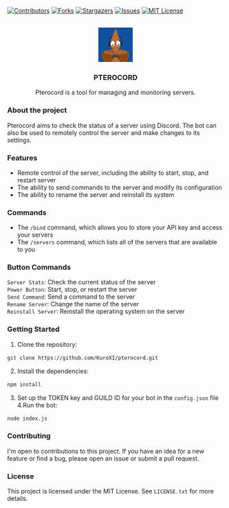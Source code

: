 [![Contributors][contributors-shield]][contributors-url]
[![Forks][forks-shield]][forks-url]
[![Stargazers][stars-shield]][stars-url]
[![Issues][issues-shield]][issues-url]
[![MIT License][license-shield]][license-url]

<br />
<div align="center">
  <a href="https://github.com/KuroXI/pterocord">
    <img src="images/project_image.png" alt="Logo" width="80" height="80">
  </a>

  <h3 align="center">PTEROCORD</h3>

  <p align="center">
    Pterocord is a tool for managing and monitoring servers.
  </p>
</div>

### About the project
Pterocord aims to check the status of a server using Discord. The bot can also be used to remotely control the server and make changes to its settings.

### Features
- Remote control of the server, including the ability to start, stop, and restart server
- The ability to send commands to the server and modify its configuration
- The ability to rename the server and reinstall its system

### Commands
- The `/bind` command, which allows you to store your API key and access your servers
- The `/servers` command, which lists all of the servers that are available to you

### Button Commands
`Server Stats`: Check the current status of the server\
`Power Button`: Start, stop, or restart the server\
`Send Command`: Send a command to the server\
`Rename Server`: Change the name of the server\
`Reinstall Server`: Reinstall the operating system on the server

### Getting Started
1. Clone the repository:
```bash
git clone https://github.com/KuroXI/pterocord.git
```
2. Install the dependencies:
```bash
npm install
```
3. Set up the TOKEN key and GUILD ID for your bot in the `config.json` file
4.Run the bot:
```bash
node index.js
```

### Contributing
I'm open to contributions to this project. If you have an idea for a new feature or find a bug, please open an issue or submit a pull request.

### License
This project is licensed under the MIT License. See `LICENSE.txt` for more details.

[contributors-shield]: https://img.shields.io/github/contributors/KuroXI/pterocord.svg?style=for-the-badge
[contributors-url]: https://github.com/KuroXI/pterocord/graphs/contributors
[forks-shield]: https://img.shields.io/github/forks/KuroXI/pterocord.svg?style=for-the-badge
[forks-url]: https://github.com/KuroXI/pterocord/network/members
[stars-shield]: https://img.shields.io/github/stars/KuroXI/pterocord.svg?style=for-the-badge
[stars-url]: https://github.com/KuroXI/pterocord/stargazers
[issues-shield]: https://img.shields.io/github/issues/KuroXI/pterocord.svg?style=for-the-badge
[issues-url]: https://github.com/KuroXI/pterocord/issues
[license-shield]: https://img.shields.io/github/license/KuroXI/pterocord.svg?style=for-the-badge
[license-url]: https://github.com/KuroXI/pterocord/blob/main/LICENSE